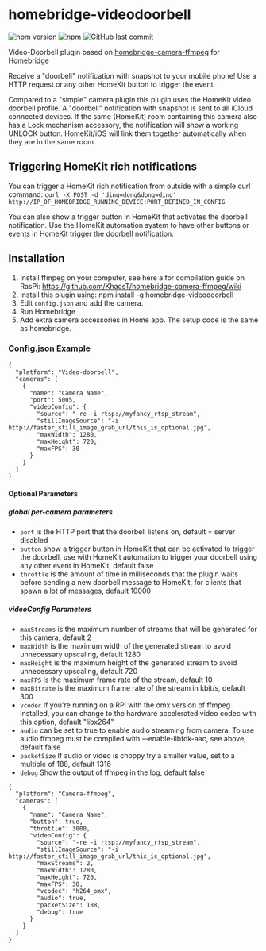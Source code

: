 # homebridge-videodoorbell

[![npm version](https://badge.fury.io/js/homebridge-videodoorbell.svg)](https://badge.fury.io/js/homebridge-videodoorbell)
[![npm](https://img.shields.io/npm/dt/homebridge-videodoorbell.svg?style=plastic)](https://www.npmjs.com/package/homebridge-videodoorbell)
[![GitHub last commit](https://img.shields.io/github/last-commit/samfox2/homebridge-videodoorbell.svg?style=plastic)](https://github.com/samfox2/homebridge-videodoorbell)

Video-Doorbell plugin based on [homebridge-camera-ffmpeg](https://github.com/KhaosT/homebridge-camera-ffmpeg)
for [Homebridge](https://github.com/nfarina/homebridge)

Receive a "doorbell" notification with snapshot to your mobile phone! Use a HTTP request or any other HomeKit button to trigger the event.

Compared to a "simple" camera plugin this plugin uses the HomeKit video doorbell profile. A "doorbell" notification with snapshot is sent to all iCloud connected devices. If the same (HomeKit) room containing this camera also has a Lock mechanism accessory, the notification will show a working UNLOCK button. HomeKit/iOS will link them together automatically when they are in the same room.

## Triggering HomeKit rich notifications

You can trigger a HomeKit rich notification from outside with a simple curl command:
`curl -X POST -d 'ding=dong&dong=ding' http://IP_OF_HOMEBRIDGE_RUNNING_DEVICE:PORT_DEFINED_IN_CONFIG`

You can also show a trigger button in HomeKit that activates the doorbell notification. Use the HomeKit automation system to have other buttons or events in HomeKit trigger the doorbell notification.

## Installation

1. Install ffmpeg on your computer, see here a for compilation guide on RasPi: https://github.com/KhaosT/homebridge-camera-ffmpeg/wiki
2. Install this plugin using: npm install -g homebridge-videodoorbell
3. Edit ``config.json`` and add the camera.
3. Run Homebridge
4. Add extra camera accessories in Home app. The setup code is the same as homebridge.

### Config.json Example

    {
      "platform": "Video-doorbell",
      "cameras": [
        {
          "name": "Camera Name",
          "port": 5005,
          "videoConfig": {
          	"source": "-re -i rtsp://myfancy_rtsp_stream",
          	"stillImageSource": "-i http://faster_still_image_grab_url/this_is_optional.jpg",
          	"maxWidth": 1280,
          	"maxHeight": 720,
          	"maxFPS": 30
          }
        }
      ]
    }

#### Optional Parameters

##### global per-camera parameters
* `port` is the HTTP port that the doorbell listens on, default = server disabled
* `button` show a trigger button in HomeKit that can be activated to trigger the doorbell, use with HomeKit automation to trigger your doorbell using any other event in HomeKit, default false
* `throttle` is the amount of time in milliseconds that the plugin waits before sending a new doorbell message to HomeKit, for clients that spawn a lot of messages, default 10000
##### videoConfig Parameters
* `maxStreams` is the maximum number of streams that will be generated for this camera, default 2
* `maxWidth` is the maximum width of the generated stream to avoid unnecessary upscaling, default 1280
* `maxHeight` is the maximum height of the generated stream to avoid unnecessary upscaling, default 720
* `maxFPS` is the maximum frame rate of the stream, default 10
* `maxBitrate` is the maximum frame rate of the stream in kbit/s, default 300
* `vcodec` If you're running on a RPi with the omx version of ffmpeg installed, you can change to the hardware accelerated video codec with this option, default "libx264"
* `audio` can be set to true to enable audio streaming from camera. To use audio ffmpeg must be compiled with --enable-libfdk-aac, see above, default false
* `packetSize` If audio or video is choppy try a smaller value, set to a multiple of 188, default 1316
* `debug` Show the output of ffmpeg in the log, default false

```
{
  "platform": "Camera-ffmpeg",
  "cameras": [
    {
      "name": "Camera Name",
      "button": true,
      "throttle": 3000,
      "videoConfig": {
      	"source": "-re -i rtsp://myfancy_rtsp_stream",
      	"stillImageSource": "-i http://faster_still_image_grab_url/this_is_optional.jpg",
      	"maxStreams": 2,
      	"maxWidth": 1280,
      	"maxHeight": 720,
      	"maxFPS": 30,
      	"vcodec": "h264_omx",
      	"audio": true,
      	"packetSize": 188,
      	"debug": true
      }
    }
  ]
}
```
